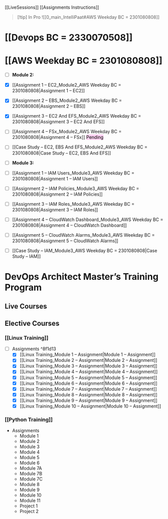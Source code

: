 [[LiveSessions]]
[[Assignments Instructions]]

> [!tip] In Pro
> ![[0_main_IntelliPaat#AWS Weekday BC = 2301080808]]


# [[Devops BC = 2330070508]]
# [[AWS Weekday BC = 2301080808]]
- [ ] **Module 2:**
- [x] [[Assignment 1 – EC2_Module2_AWS Weekday BC = 2301080808|Assignment 1 – EC2]]
- [x] [[Assignment 2 – EBS_Module2_AWS Weekday BC = 2301080808|Assignment 2 – EBS]]
- [x] [[Assignment 3 – EC2 And EFS_Module2_AWS Weekday BC = 2301080808|Assignment 3 – EC2 And EFS]]
- [ ] [[Assignment 4 – FSx_Module2_AWS Weekday BC = 2301080808|Assignment 4 – FSx]] <mark style="background: #FFB8EBA6;">Pending</mark>
- [ ] [[Case Study – EC2, EBS And EFS_Module2_AWS Weekday BC = 2301080808|Case Study – EC2, EBS And EFS]]

- [ ] **Module 3:**
- [ ] [[Assignment 1 – IAM Users_Module3_AWS Weekday BC = 2301080808|Assignment 1 – IAM Users]]
- [ ] [[Assignment 2 – IAM Policies_Module3_AWS Weekday BC = 2301080808|Assignment 2 – IAM Policies]]
- [ ] [[Assignment 3 – IAM Roles_Module3_AWS Weekday BC = 2301080808|Assignment 3 – IAM Roles]]
- [ ] [[Assignment 4 – CloudWatch Dashboard_Module3_AWS Weekday BC = 2301080808|Assignment 4 – CloudWatch Dashboard]]
- [ ] [[Assignment 5 – CloudWatch Alarms_Module3_AWS Weekday BC = 2301080808|Assignment 5 – CloudWatch Alarms]]
- [ ] [[Case Study – IAM_Module3_AWS Weekday BC = 2301080808|Case Study – IAM]]


# DevOps Architect Master’s Training Program
## Live Courses
## Elective Courses
### [[Linux Training]]
- [ ] Assignments  ^8f1d13
	- [x] [[Linux Training_Module 1 – Assignment|Module 1 – Assignment]]
	- [x] [[Linux Training_Module 2 – Assignment|Module 2 – Assignment]]
	- [x] [[Linux Training_Module 3 – Assignment|Module 3 – Assignment]]
	- [x] [[Linux Training_Module 4 – Assignment|Module 4 – Assignment]]
	- [x] [[Linux Training_Module 5 – Assignment|Module 5 – Assignment]]
	- [x] [[Linux Training_Module 6 – Assignment|Module 6 – Assignment]]
	- [x] [[Linux Training_Module 7 – Assignment|Module 7 – Assignment]]
	- [x] [[Linux Training_Module 8 – Assignment|Module 8 – Assignment]]
	- [x] [[Linux Training_Module 9 – Assignment|Module 9 – Assignment]]
	- [x] [[Linux Training_Module 10 – Assignment|Module 10 – Assignment]]
### [[Python Training]]
- Assignments 
  - Module 1
  - Module 2
  - Module 3
  - Module 4
  - Module 5
  - Module 6
  - Module 7A
  - Module 7B
  - Module 7C
  - Module 8
  - Module 9
  - Module 10
  - Module 11
  - Project 1
  - Project 2

